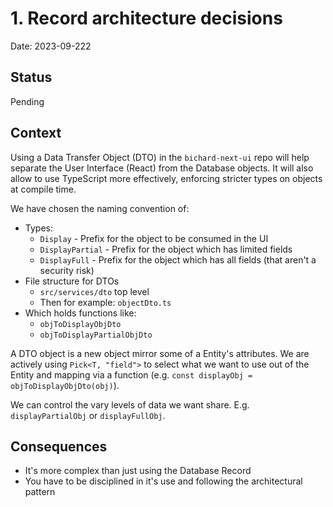 # 1. Record architecture decisions

Date: 2023-09-222

## Status

Pending

## Context

Using a Data Transfer Object (DTO) in the `bichard-next-ui` repo will help separate the User Interface (React) from
the Database objects. It will also allow to use TypeScript more effectively, enforcing stricter types on objects at
compile time.

We have chosen the naming convention of:
  * Types:
    * `Display` - Prefix for the object to be consumed in the UI
    * `DisplayPartial` - Prefix for the object which has limited fields
    * `DisplayFull` - Prefix for the object which has all fields (that aren't a security risk)
  * File structure for DTOs
    * `src/services/dto` top level
    * Then for example: `objectDto.ts`
  * Which holds functions like:
    * `objToDisplayObjDto`
    * `objToDisplayPartialObjDto`

A DTO object is a new object mirror some of a Entity's attributes. We are actively using `Pick<T, "field">` to select
what we want to use out of the Entity and mapping via a function (e.g. `const displayObj = objToDisplayObjDto(obj)`).

We can control the vary levels of data we want share. E.g. `displayPartialObj` or `displayFullObj`.

## Consequences

* It's more complex than just using the Database Record
* You have to be disciplined in it's use and following the architectural pattern
